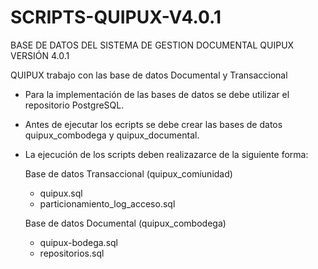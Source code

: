 # SCRIPTS-QUIPUX-V4.0.1
BASE DE DATOS DEL SISTEMA DE GESTION DOCUMENTAL QUIPUX VERSIÓN 4.0.1

QUIPUX trabajo con las base de datos Documental y Transaccional

- Para la implementación de las bases de datos se debe utilizar el repositorio PostgreSQL.
- Antes de ejecutar los ecripts se debe crear las bases de datos quipux_combodega y quipux_documental.
- La ejecución de los scripts deben realizazarce de la siguiente forma:

  Base de datos Transaccional (quipux_comiunidad)
    - quipux.sql
    - particionamiento_log_acceso.sql
  
  Base de datos Documental (quipux_combodega)
    - quipux-bodega.sql
    - repositorios.sql
